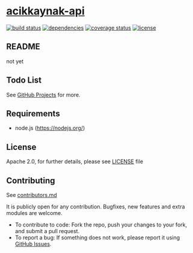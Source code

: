 # [acikkaynak-api](https://github.com/acikkaynak/acikkaynak-api)

[![build status][build-image]][build-url]
[![dependencies][dep-image]][dep-url]
[![coverage status][coverage-image]][coverage-url]
[![license][license-image]][license-url]


## README

not yet


## Todo List

See [GitHub Projects](https://github.com/acikkaynak/acikkaynak-api/projects) for more.


## Requirements

* node.js (https://nodejs.org/)


## License

Apache 2.0, for further details, please see [LICENSE](LICENSE) file


## Contributing

See [contributors.md](contributors.md)

It is publicly open for any contribution. Bugfixes, new features and extra modules are welcome.

* To contribute to code: Fork the repo, push your changes to your fork, and submit a pull request.
* To report a bug: If something does not work, please report it using [GitHub Issues](https://github.com/acikkaynak/acikkaynak-api/issues).


[build-image]: https://img.shields.io/travis/acikkaynak/acikkaynak-api/master.svg?style=flat-square
[build-url]: https://travis-ci.org/acikkaynak/acikkaynak-api
[dep-image]: https://img.shields.io/david/acikkaynak/acikkaynak-api.svg?style=flat-square
[dep-url]: https://github.com/acikkaynak/acikkaynak-api
[coverage-image]: https://img.shields.io/codecov/c/gh/acikkaynak/acikkaynak-api/master.svg?style=flat-square
[coverage-url]: https://codecov.io/gh/acikkaynak/acikkaynak-api
[license-image]: https://img.shields.io/github/license/acikkaynak/acikkaynak-api.svg?style=flat-square
[license-url]: https://github.com/acikkaynak/acikkaynak-api/blob/master/LICENSE
